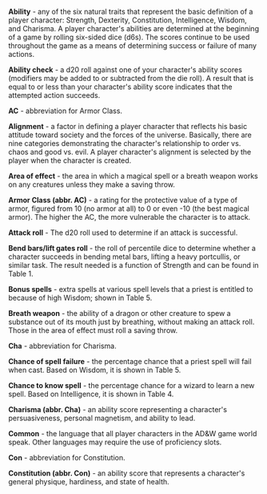 **Ability** - any of the six natural traits that represent the basic definition of a player character: Strength, Dexterity, Constitution, Intelligence, Wisdom, and Charisma. A player character's abilities are determined at the beginning of a game by rolling six-sided dice (d6s). The scores continue to be used throughout the game as a means of determining success or failure of many actions.

**Ability check** - a d20 roll against one of your character's ability scores (modifiers may be added to or subtracted from the die roll). A result that is equal to or less than your character's ability score indicates that the attempted action succeeds.

**AC** - abbreviation for Armor Class.

**Alignment** - a factor in defining a player character that reflects his basic attitude toward society and the forces of the universe. Basically, there are nine categories demonstrating the character's relationship to order vs. chaos and good vs. evil. A player character's alignment is selected by the player when the character is created.

**Area of effect** - the area in which a magical spell or a breath weapon works on any creatures unless they make a saving throw.

**Armor Class (abbr. AC)** - a rating for the protective value of a type of armor, figured from 10 (no armor at all) to 0 or even -10 (the best magical armor). The higher the AC, the more vulnerable the character is to attack.

**Attack roll** - The d20 roll used to determine if an attack is successful.

**Bend bars/lift gates roll** - the roll of percentile dice to determine whether a character succeeds in bending metal bars, lifting a heavy portcullis, or similar task. The result needed is a function of Strength and can be found in Table 1.

**Bonus spells** - extra spells at various spell levels that a priest is entitled to because of high Wisdom; shown in Table 5.

**Breath weapon** - the ability of a dragon or other creature to spew a substance out of its mouth just by breathing, without making an attack roll. Those in the area of effect must roll a saving throw.

**Cha** - abbreviation for Charisma.

**Chance of spell failure** - the percentage chance that a priest spell will fail when cast. Based on Wisdom, it is shown in Table 5.

**Chance to know spell** - the percentage chance for a wizard to learn a new spell. Based on Intelligence, it is shown in Table 4.

**Charisma (abbr. Cha)** - an ability score representing a character's persuasiveness, personal magnetism, and ability to lead.

**Common** - the language that all player characters in the AD&W game world speak. Other languages may require the use of proficiency slots.

**Con** - abbreviation for Constitution.

**Constitution (abbr. Con)** - an ability score that represents a character's general physique, hardiness, and state of health.
